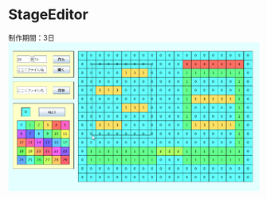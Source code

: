 # StageEditor  
制作期間：3日  
![スクリーンショット](https://raw.githubusercontent.com/t-hayashi00/StageEditor/master/image.png )
